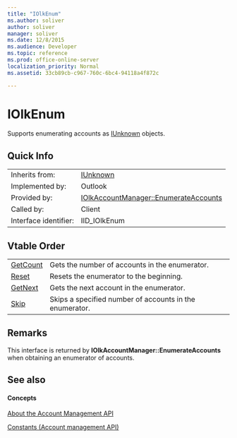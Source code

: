 ```yaml
---
title: "IOlkEnum"
ms.author: soliver
author: soliver
manager: soliver
ms.date: 12/8/2015
ms.audience: Developer
ms.topic: reference
ms.prod: office-online-server
localization_priority: Normal
ms.assetid: 33cb89cb-c967-760c-6bc4-94118a4f872c

---
```


# IOlkEnum

Supports enumerating accounts as [IUnknown](http://msdn.microsoft.com/library/com.iunknown%28Office.15%29.aspx) objects. 
  
## Quick Info

|||
|:-----|:-----|
|Inherits from:  <br/> |[IUnknown](http://msdn.microsoft.com/library/33f1d79a-33fc-4ce5-a372-e08bda378332%28Office.15%29.aspx) <br/> |
|Implemented by:  <br/> |Outlook  <br/> |
|Provided by:  <br/> |[IOlkAccountManager::EnumerateAccounts](iolkaccountmanager-enumerateaccounts.md) <br/> |
|Called by:  <br/> |Client  <br/> |
|Interface identifier:  <br/> |IID_IOlkEnum  <br/> |
   
## Vtable Order

|||
|:-----|:-----|
|[GetCount](iolkenum-getcount.md) <br/> |Gets the number of accounts in the enumerator.  <br/> |
|[Reset](iolkenum-reset.md) <br/> |Resets the enumerator to the beginning.  <br/> |
|[GetNext](iolkenum-getnext.md) <br/> |Gets the next account in the enumerator.  <br/> |
|[Skip](iolkenum-skip.md) <br/> |Skips a specified number of accounts in the enumerator.  <br/> |
   
## Remarks

This interface is returned by **IOlkAccountManager::EnumerateAccounts** when obtaining an enumerator of accounts. 
  
## See also

#### Concepts

[About the Account Management API](about-the-account-management-api.md)
  
[Constants (Account management API)](constants-account-management-api.md)

